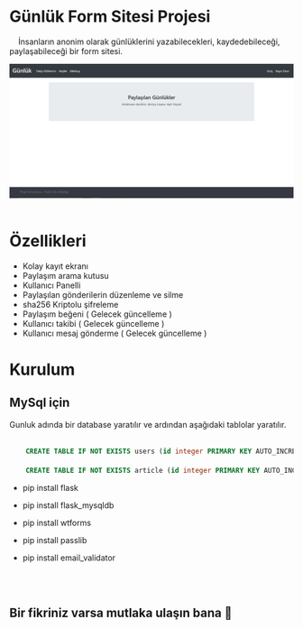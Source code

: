 # Günlük Form Sitesi Projesi
&nbsp;&nbsp;&nbsp;&nbsp;İnsanların anonim olarak günlüklerini yazabilecekleri, kaydedebileceği, paylaşabileceği bir form sitesi.

<img src="ReadmeImages/anasayfa.png">

</br>
</br>

# Özellikleri
- Kolay kayıt ekranı
- Paylaşım arama kutusu
- Kullanıcı Panelli
- Paylaşılan gönderilerin düzenleme ve silme
- sha256 Kriptolu şifreleme
- Paylaşım beğeni ( Gelecek güncelleme )
- Kullanıcı takibi ( Gelecek güncelleme )
- Kullanıcı mesaj gönderme ( Gelecek güncelleme )

# Kurulum
## MySql için 

Gunluk adında bir database yaratılır ve ardından aşağıdaki tablolar yaratılır.
```SQL

    CREATE TABLE IF NOT EXISTS users (id integer PRIMARY KEY AUTO_INCREMENT,name TEXT,email TEXT,username TEXT,password TEXT)

    CREATE TABLE IF NOT EXISTS article (id integer PRIMARY KEY AUTO_INCREMENT,title TEXT,author TEXT,content TEXT,username TEXT)

```
- pip install flask

- pip install flask_mysqldb

- pip install wtforms

- pip install passlib

- pip install email_validator

</br>
</br>

## Bir fikriniz varsa mutlaka ulaşın bana 👋